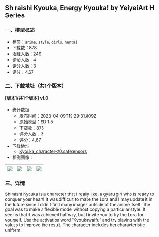 ## Shiraishi Kyouka, Energy Kyouka! by YeiyeiArt H Series
### 一、模型概述

- 标签：`anime`, `style`, `girls`, `hentai`
- 下载数：878
- 收藏人数：249
- 评论人数：4
- 评分人数：3
- 评分：4.67

### 二、下载地址（共1个版本）

#### [版本1/共1个版本] v1.0

- 统计数据
  - 发布时间：2023-04-09T19:29:31.809Z
  - 原始模型：SD 1.5
  - 下载数：878
  - 评分人数：3
  - 评分：4.67
- 下载地址
  - [Kyouka_character-20.safetensors](https://civitai.com/api/download/models/41171)
- 样例图像：

| <img src="https://image.civitai.com/xG1nkqKTMzGDvpLrqFT7WA/c26f3839-4aec-4690-ea92-0f3ef12c1200/width=450/453781.jpeg" /> | <img src="https://image.civitai.com/xG1nkqKTMzGDvpLrqFT7WA/3c75738d-8f8e-4066-bd19-cf522d5dc100/width=450/453779.jpeg" /> | <img src="https://image.civitai.com/xG1nkqKTMzGDvpLrqFT7WA/2da0a0f7-4cf5-47ad-2489-931fa4916600/width=450/453780.jpeg" /> | <img src="https://image.civitai.com/xG1nkqKTMzGDvpLrqFT7WA/5859ec78-018e-418e-30bf-c389fe48f400/width=450/454883.jpeg" /> |
| ---- | ---- | ---- | ---- |


### 三、详情
<p>Shiraishi Kyouka is a character that I really like, a gyaru girl who is ready to conquer your heart! It was difficult to make the Lora and I may update it in the future since I didn’t find many images outside of the anime itself. The goal was to make a flexible model without copying a particular style. It seems that it was achieved halfway, but I invite you to try the Lora for yourself. Use the activation word “Kyoukawaifu” and try playing with the values to improve the result. The character includes her characteristic uniform.</p>